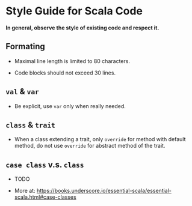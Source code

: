 # Style Guide for Scala Code

**In general, observe the style of existing code and respect it.**

## Formating

- Maximal line length is limited to 80 characters.

- Code blocks should not exceed 30 lines.

## `val` & `var`

- Be explicit, use `var` only when really needed.

## `class` & `trait`

- When a class extending a trait,
  only `override` for method with default method,
  do not use `override` for abstract method of the trait.

## `case class` v.s. `class`

- TODO

- More at: https://books.underscore.io/essential-scala/essential-scala.html#case-classes
